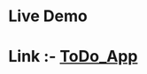 <h1>Live Demo</h1>

<h1><strong>Link</strong> :- <a href="https://todo-app-yash-ambekar.netlify.app" target="_blank">ToDo_App</a></h1>
